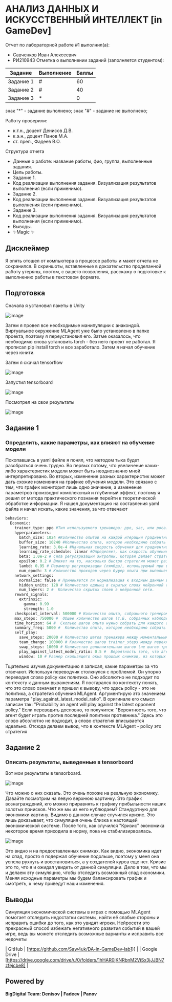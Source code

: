 # АНАЛИЗ ДАННЫХ И ИСКУССТВЕННЫЙ ИНТЕЛЛЕКТ [in GameDev]
Отчет по лабораторной работе #1 выполнил(а):
- Савченков Иван Алексеевич
- РИ210943
Отметка о выполнении заданий (заполняется студентом):

| Задание | Выполнение | Баллы |
| ------ | ------ | ------ |
| Задание 1 | # | 60 |
| Задание 2 | # | 40 |
| Задание 3 | * | 0  |

знак "*" - задание выполнено; знак "#" - задание не выполнено;

Работу проверили:
- к.т.н., доцент Денисов Д.В.
- к.э.н., доцент Панов М.А.
- ст. преп., Фадеев В.О.

Структура отчета

- Данные о работе: название работы, фио, группа, выполненные задания.
- Цель работы.
- Задание 1.
- Код реализации выполнения задания. Визуализация результатов выполнения (если применимо).
- Задание 2.
- Код реализации выполнения задания. Визуализация результатов выполнения (если применимо).
- Задание 3.
- Код реализации выполнения задания. Визуализация результатов выполнения (если применимо).
- Выводы.
- ✨Magic ✨

## Дисклеймер
Я опять отошел от компьютера в процессе работы и макет отчета не сохранился. В скриншоты, вставленные в докзательство проделанной работу утеряны, поэтом, с вашего позволения, расскажу о подготовке к выполнению работы в текстовом формате.

## Подготовка

Сначала я установил пакеты в Unity

![image](https://user-images.githubusercontent.com/87923228/204092473-2e22fe1f-03ee-4210-bd85-4f15c895dfbc.png)

Затем я провел все необходимые манипуляции с анакондой. Виртуальное окружение MLAgent уже было установлено в папке проекта, поэтому я переустановил его. Затме оказалось, что необходимо снова установить torch - без него проект не работал. Я прописал pip install torch и все заработало. Затем я начал обучение через юнити.

Затем я скачал tensorflow

![image](https://user-images.githubusercontent.com/87923228/204092646-eac21f44-5b03-4fa4-8de5-3c1f12ac4d63.png)

Запустил tensorboard

![image](https://user-images.githubusercontent.com/87923228/204092684-0f281326-cbbc-4fdc-b1eb-ac51f7e08f18.png)

Посмотрел на свои результаты

![image](https://user-images.githubusercontent.com/87923228/204092877-af9b1630-086e-4487-afb6-3b31231bb0b8.png)


## Задание 1
### Определить, какие параметры, как влияют на обучение модели

Покопавшись в yaml файле я понял, что методом тыка будет разобраться очень трудно. Во первых потому, что увеличение каких-либо характеристик модели может быть неоднозначно мной интерпретировано. Во вторых, изменение разных характеристик может дать схожие изменения на графике обучения модели. Это связано с тем, что график мониторит лишь одно значение, а изменение параметров производит комплексный и глубинный эффект, поэтому я решил от метода практического познания перейти к теоретической обработке информации. Я нашел документацию на составления yaml файла и начал искать, какие значения, за что отвечают

```py
behaviors:
  Economic:
    trainer_type: ppo #Тип используемого тренажера: ppo, sac, или poca.
    hyperparameters:
      batch_size: 1024 #Количество опытов на каждой итерации градиентного спуска
      buffer_size: 10240 #Kоличество опыта, которое необходимо собрать перед обновлением модели
      learning_rate: 3.0e-4 #Начальная скорость обучения для градиентного спуска. Соответствует силе каждого шага обновления градиентного спуска.
      learning_rate_schedule: linear #Определяет, как скорость обучения изменяется с течением времени. 
      beta: 1.0e-2 # Сила регуляризации энтропии, которая делает стратегию "более случайной".
      epsilon: 0.2 # Влияет на то, насколько быстро стратегия может развиваться во время обучения.
      lambd: 0.95 # Параметр регуляризации (лямбда), используемый при вычислении обобщенной оценки преимуществ (GAE). Это можно рассматривать как то, насколько агент полагается на свою текущую оценку стоимости при вычислении обновленной оценки стоимости.
      num_epoch: 3 # Количество проходов через буфер опыта при выполнении оптимизации градиентного спуска 
    network_settings:
      normalize: false # Применяется ли нормализация к входным данным векторного наблюдения.
      hidden_units: 128 # Количество единиц в скрытых слоях нейронной сети. Соответствует количеству единиц в каждом полностью связном слое нейронной сети. 
      num_layers: 2 #  Количество скрытых слоев в нейронной сети.
    reward_signals:
      extrinsic:
        gamma: 0.99
        strength: 1.0
    checkpoint_interval: 500000 # Количество опыта, собранного тренером между каждой контрольной точкой.
    max_steps: 750000 #  Общее количество шагов (т.Е. собранных наблюдений и предпринятых действий), которые должны быть выполнены в среде (или во всех средах, если используется несколько параллельно) до завершения процесса обучения.
    time_horizon: 64 #  Сколько шагов опыта нужно собрать для каждого агента, прежде чем добавлять его в буфер опыта.
    summary_freq: 5000 #  Количество опыта, которое необходимо собрать перед созданием и отображением статистики обучения.
    self_play:
      save_steps: 20000 # Количество шагов тренажера между моментальными снимками.
      team_change: 100000 # Количество шагов trainer_steps между переключением обучающей команды.
      swap_steps: 10000 # Количество дополнительных шагов (не шагов тренера) между заменой политики противников другим снимком.
      play_against_latest_model_ratio: 0.5 #  Вероятность того, что агент будет играть против последней стратегии противника.
      window: 10 # Размер скользящего окна прошлых снимков, из которых выбираются оппоненты агента.
```

Тщательно изучив документацию я записал, какие параметры за что отвечают. Используя переводчик столкнулся с проблемой. Он упорно переводил слово policy как политика. Оно абсолютно не подходит по контексту к данным выражениям. Я постарался по контексту понять, что это слово означает и пришел к выводу, что здесь policy - это не политика, а стратегия обучения MLAgent. Аргументирую это значением параметра "play_against_latest_model_ratio". В оригинале его смысл записан так: "Probability an agent will play against the latest opponent policy." Если переводить дословно, то получится: "Вероятность того, что агент будет играть против последней политики противника." Здесь это слово абсолютно не подходит, а слово стратегия вписывается идеально. Отсюда делаем вывод, что в контексте MLAgent - policy это стратегия

## Задание 2
### Описать результаты, выведенные в tensorboard

Вот мои результаты в tensorboard. 

![image](https://user-images.githubusercontent.com/87923228/204092877-af9b1630-086e-4487-afb6-3b31231bb0b8.png)

Что можно о них сказать. Это очень похоже на реальную экономику. Давайте посмотрим на левую верхнюю картинку. Это график вознаграждений, кго можно приравнять к графику прибыльности наших золотых приисков. Что же мы из него нублюдаем? Стандуртную для экономики картину. Видимо в данном случае случился кризис. Это лишь доказывает, что симуляция очень близка к настоящей экономической системе. После того, как случился "Кризис" экономика некоторое время приходила в норму, пока не стабилизирвоалась.

![image](https://user-images.githubusercontent.com/87923228/204094575-8fcb1706-e9f0-4d67-a4f9-8695a6485669.png)

Это видно и на предоставленных снимках. Как видно, экономика идет на спад, просто я подержал обучение подольше, поэтому у меня она успела рухнуть и восстановиться, а у создателей курса еще нет. Кризис это то, что я и ожидал увидеть от данной симуляции. Дело в том, что мы и делаем эту симуляцию, чтобы отследить возможный спад экономики. Меняя исходные параметры мы будем балансировать график и смотреть, к чему приведут наши изменения.


## Выводы

Симуляция экономической системы в играх с помощью MLAgent помогает отследить недостатки системы, найти её слабые стороны и исправить ошибки до того, как это увидят игроки. Нейросети это прекрасный способ избежать негативного развития событий в вашей игре, ведь вы можете отследить возможные варианты и исправить все недочеты


| GitHub | [https://github.com/Saw4uk/DA-in-GameDev-lab1)] |
| Google Drive | [https://drive.google.com/drive/u/0/folders/1hHAR0jKNRbnM2ViSx3jJJBN7zfejcbe8] |

## Powered by

**BigDigital Team: Denisov | Fadeev | Panov**
